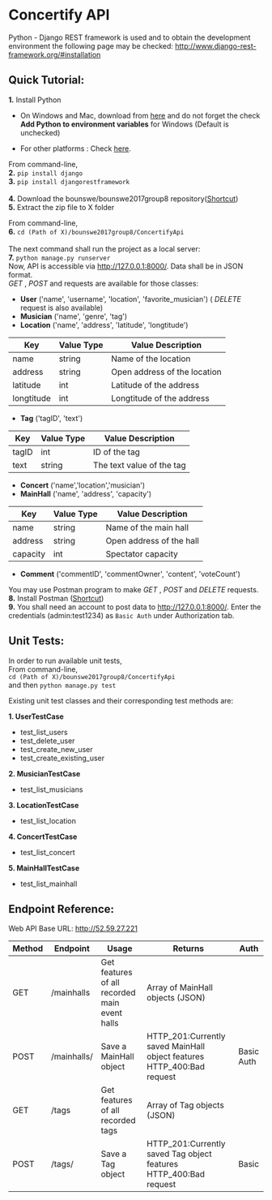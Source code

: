 # Concertify API

Python - Django REST framework is used and to obtain the development environment the following page may be checked: http://www.django-rest-framework.org/#installation

## **Quick Tutorial:**  
**1.** Install Python
 - On Windows and Mac, download from [here](https://www.python.org/downloads) and do not forget the check **Add Python to environment variables** for Windows (Default is unchecked)
 
 - For other platforms : Check [here](https://docs.python.org/3/using/unix.html).


From command-line,  
**2.** `pip install django`  
**3.** `pip install djangorestframework`  
<br/>
**4.** Download the bounswe/bounswe2017group8 repository([Shortcut](https://github.com/bounswe/bounswe2017group8/archive/master.zip))  
**5.** Extract the zip file to X folder

From command-line,  
**6.** `cd (Path of X)/bounswe2017group8/ConcertifyApi`  
<br/>
 The next command shall run the project as a local server:  
**7.** `python manage.py runserver`  
Now, API is accessible via http://127.0.0.1:8000/. Data shall be in JSON format.  
_GET_ , _POST_ and  requests are available for those classes:
* **User** ('name', 'username', 'location', 'favorite_musician') ( _DELETE_ request is also available)
* **Musician** ('name', 'genre', 'tag')
* **Location** ('name', 'address', 'latitude', 'longtitude')

| Key        | Value Type | Value Description        |
|------------|------------|--------------------------|
| name       | string     | Name of the location    |
| address    | string     | Open address of the location |
| latitude   | int        | Latitude of the address     |
| longtitude | int        | Longtitude of the address      |

* **Tag** ('tagID', 'text')

| Key      | Value Type | Value Description         |
|----------|------------|---------------------------|
| tagID    | int        | ID of the tag             |
| text     | string     | The text value of the tag |
* **Concert** ('name','location','musician')
* **MainHall** ('name', 'address', 'capacity')

| Key      | Value Type | Value Description        |
|----------|------------|--------------------------|
| name     | string     | Name of the main hall    |
| address  | string     | Open address of the hall |
| capacity | int        | Spectator capacity       |
* **Comment** ('commentID', 'commentOwner', 'content', 'voteCount')


You may use Postman program to make _GET_ , _POST_ and _DELETE_ requests.  
**8.** Install Postman ([Shortcut](https://www.getpostman.com/))  
**9.** You shall need an account to post data to http://127.0.0.1:8000/. Enter the credentials (admin:test1234) as `Basic Auth` under Authorization tab.

## **Unit Tests:**  
In order to run available unit tests,  
From command-line,  
`cd (Path of X)/bounswe2017group8/ConcertifyApi`  
and then `python manage.py test`  

Existing unit test classes and their corresponding test methods are:  
  
**1. UserTestCase**
* test_list_users
* test_delete_user
* test_create_new_user
* test_create_existing_user

**2. MusicianTestCase**
* test_list_musicians

**3. LocationTestCase**
* test_list_location

**4. ConcertTestCase**
* test_list_concert

**5. MainHallTestCase**
* test_list_mainhall

## **Endpoint Reference:**

Web API Base URL: http://52.59.27.221

|Method|Endpoint|Usage|Returns|Auth|
|------|--------|-----|-------|----|
|GET|/mainhalls|Get features of all recorded main event halls|Array of MainHall objects (JSON)| |
|POST|/mainhalls/|Save a MainHall object|HTTP_201:Currently saved MainHall object features  HTTP_400:Bad request|Basic Auth|
|GET|/tags|Get features of all recorded tags|Array of Tag objects (JSON)| |
|POST|/tags/|Save a Tag object|HTTP_201:Currently saved Tag object features  HTTP_400:Bad request|Basic
